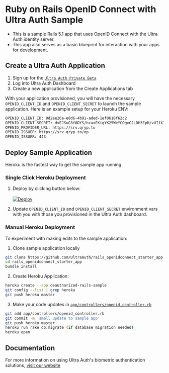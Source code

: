 # Ruby on Rails OpenID Connect with Ultra Auth Sample

- This is a sample Rails 5.1 app that uses OpenID Connect with the Ultra Auth identity server.
- This app also serves as a basic blueprint for interaction with your apps for development.  

## Create a Ultra Auth Application

1. Sign up for the [`Ultra Auth Private Beta`](https://www.deauthorized.com/beta_invite)
2. Log into Ultra Auth Dashboard
3. Create a new application from the Create Applications tab

With your application provisioned, you will have the necessary `OPENID_CLIENT_ID` and `OPENID_CLIENT_SECRET` to launch the sample application. Here is an example setup for your Heroku ENV:

```sh
OPENID_CLIENT_ID: 0d2ee26a-e0d6-4b91-aded-1ef0618f62c2 
OPENID_CLIENT_SECRET: dvEJSuG3Y8DYS/hcaxEKigYK25WeYCOgxCJLDH3EpH/vUI1X1hzSErDlNfLID9aP  
OPENID_PROVIDER_URL: https://srv.qryp.to
OPENID_ISSUER: https://srv.qryp.to/op
OPENID_ISSUER: 443
```

## Deploy Sample Application

Heroku is the fastest way to get the sample app running.

### Single Click Heroku Deployment

1. Deploy by clicking button below:<br/><br/>[![Deploy](https://www.herokucdn.com/deploy/button.svg)](https://heroku.com/deploy?template=https://github.com/UltraAuth/rails_openidconnect_starter_app)

2. Update `OPENID_CLIENT_ID` and `OPENID_CLIENT_SECRET` environment vars with you with those you provisioned in the Ultra Auth dashboard.

### Manual Heroku Deployment

To experiment with making edits to the sample application:

1. Clone sample application locally

```sh
git clone https://github.com/UltraAuth/rails_openidconnect_starter_app 
cd rails_openidconnect_starter_app
bundle install
```

2. Create Heroku Application:

```sh
heroku create --app deauthorized-rails-sample
git config --list | grep heroku
git push heroku master
``` 

3. Make your code updates in [`app/controllers/openid_controller.rb`](https://github.com/UltraAuth/rails_openidconnect_starter_app/blob/master/app/controllers/openid_controller.rb)

```sh
git add app/controllers/openid_controller.rb
git commit -m 'small update to sample app'
git push heroku master
heroku run rake db:migrate (if database migration needed)
heroku open
```

## Documentation

For more information on using Ultra Auth's biometric authentication solutions, [visit our website](https://www.ultraauth.com)
